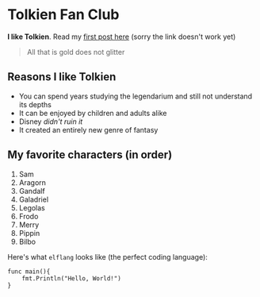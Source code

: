 # Tolkien Fan Club

**I like Tolkien**. Read my [first post here](/majesty) (sorry the link doesn't work yet)

> All that is gold does not glitter

## Reasons I like Tolkien

* You can spend years studying the legendarium and still not understand its depths
* It can be enjoyed by children and adults alike
* Disney *didn't ruin it*
* It created an entirely new genre of fantasy

## My favorite characters (in order)

1. Sam
2. Aragorn
3. Gandalf
4. Galadriel
5. Legolas
6. Frodo
7. Merry
8. Pippin
9. Bilbo

Here's what `elflang` looks like (the perfect coding language):

```
func main(){
    fmt.Println("Hello, World!")
}
```
